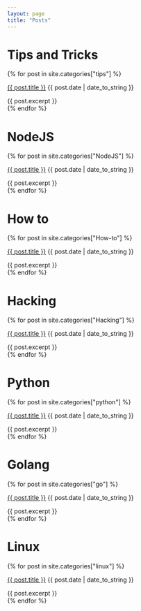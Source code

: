 ```yaml
---
layout: page
title: "Posts"
---
```


# Tips and Tricks
{% for post in site.categories["tips"] %}
<div class="posts">
  <p class = "posts-list"><a href="{{ post.url }}">{{ post.title }}</a><span class="post-meta"> {{ post.date | date_to_string }}</span></p>
<div class="posts-list-excerpt">{{ post.excerpt }}</div>
</div>
{% endfor %}


# NodeJS
{% for post in site.categories["NodeJS"] %}
<div class="posts">
  <p class = "post-list"><a href="{{ post.url }}">{{ post.title }}</a><span class = "post-meta"> {{ post.date | date_to_string }}</span></p>
<div class="posts-list-excerpt">{{ post.excerpt }}</div>
</div>
{% endfor %}


# How to
{% for post in site.categories["How-to"] %}
<div class="posts">
  <p class = "post-list"><a href="{{ post.url }}">{{ post.title }}</a><span class = "post-meta"> {{ post.date | date_to_string }}</span></p>
<div class="posts-list-excerpt">{{ post.excerpt }}</div>
</div>
{% endfor %}


# Hacking
{% for post in site.categories["Hacking"] %}
<div class="posts">
  <p class = "post-list"><a href="{{ post.url }}">{{ post.title }}</a><span class = "post-meta"> {{ post.date | date_to_string }}</span></p>
<div class="posts-list-excerpt">{{ post.excerpt }}</div>
</div>
{% endfor %}


# Python
{% for post in site.categories["python"] %}
<div class="posts">
  <p class = "post-list"><a href="{{ post.url }}">{{ post.title }}</a><span class = "post-meta"> {{ post.date | date_to_string }}</span></p>
<div class="posts-list-excerpt">{{ post.excerpt }}</div>
</div>
{% endfor %}


# Golang 
{% for post in site.categories["go"] %}
<div class="posts">
  <p class = "post-list"><a href="{{ post.url }}">{{ post.title }}</a><span class = "post-meta"> {{ post.date | date_to_string }}</span></p>
<div class="posts-list-excerpt">{{ post.excerpt }}</div>
</div>
{% endfor %}

# Linux 
{% for post in site.categories["linux"] %}
<div class="posts">
  <p class = "post-list"><a href="{{ post.url }}">{{ post.title }}</a><span class = "post-meta"> {{ post.date | date_to_string }}</span></p>
<div class="posts-list-excerpt">{{ post.excerpt }}</div>
</div>
{% endfor %}
